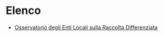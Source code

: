 # Elenco

- [Osservatorio degli Enti Locali sulla Raccolta Differenziata](osservatorio-raccolta-differenziata_anci-conai)

